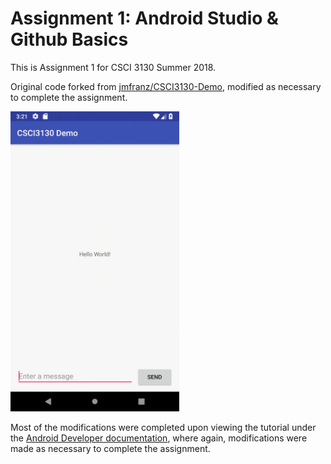 # Assignment 1: Android Studio & Github Basics

This is Assignment 1 for CSCI 3130 Summer 2018. 

Original code forked from [jmfranz/CSCI3130-Demo](https://github.com/jmfranz/CSCI3130-Demo), modified as necessary to complete the assignment.

<img src="after.gif" alt="The application in action" height="480" width="270">

Most of the modifications were completed upon viewing the tutorial under the [Android Developer documentation](https://developer.android.com/training/basics/firstapp/), where again, modifications were made as necessary to complete the assignment.
